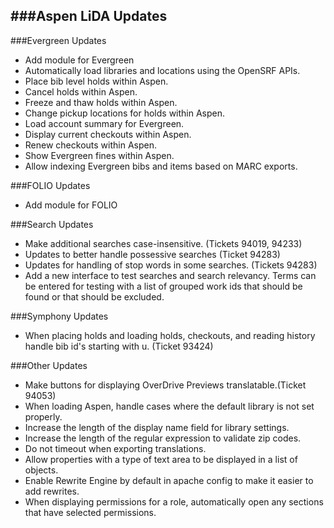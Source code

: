 ###Aspen LiDA Updates
- 

###Evergreen Updates
- Add module for Evergreen
- Automatically load libraries and locations using the OpenSRF APIs.  
- Place bib level holds within Aspen.
- Cancel holds within Aspen.
- Freeze and thaw holds within Aspen.
- Change pickup locations for holds within Aspen.
- Load account summary for Evergreen.
- Display current checkouts within Aspen.
- Renew checkouts within Aspen.
- Show Evergreen fines within Aspen.
- Allow indexing Evergreen bibs and items based on MARC exports. 

###FOLIO Updates
- Add module for FOLIO

###Search Updates
- Make additional searches case-insensitive. (Tickets 94019, 94233)
- Updates to better handle possessive searches (Ticket 94283)
- Updates for handling of stop words in some searches. (Tickets 94283)
- Add a new interface to test searches and search relevancy.  Terms can be entered for testing with a list of grouped work ids that should be found or that should be excluded. 

###Symphony Updates
- When placing holds and loading holds, checkouts, and reading history handle bib id's starting with u. (Ticket 93424)

###Other Updates
- Make buttons for displaying OverDrive Previews translatable.(Ticket 94053)
- When loading Aspen, handle cases where the default library is not set properly. 
- Increase the length of the display name field for library settings. 
- Increase the length of the regular expression to validate zip codes. 
- Do not timeout when exporting translations. 
- Allow properties with a type of text area to be displayed in a list of objects. 
- Enable Rewrite Engine by default in apache config to make it easier to add rewrites. 
- When displaying permissions for a role, automatically open any sections that have selected permissions. 